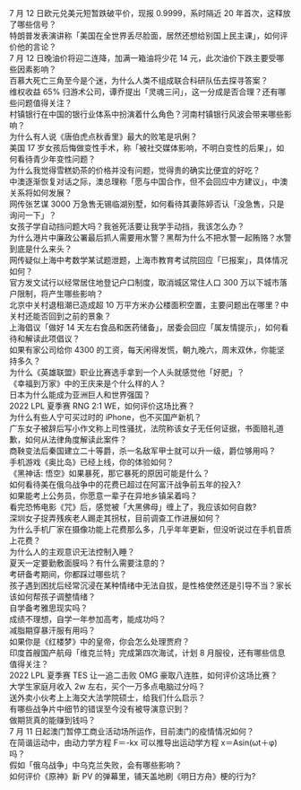 7 月 12 日欧元兑美元短暂跌破平价，现报 0.9999，系时隔近 20 年首次，这释放了哪些信号？  
特朗普发表演讲称「美国在全世界丢尽脸面，居然还想给别国上民主课」，如何评价他的言论？  
7 月 12 日晚油价将迎二连降，加满一箱油将少花 14 元，此次油价下跌主要受哪些因素影响？  
百慕大死亡三角至今是个迷，为什么人类不组成联合科研队伍去探寻答案？  
维权收益 65% 归游术公司，谭乔提出「灵魂三问」，这一分成是否合理？还有哪些问题值得关注？  
村镇银行在中国的银行业体系中扮演着什么角色？河南村镇银行风波会带来哪些影响？  
为什么有人说《唐伯虎点秋香里》最大的败笔是巩俐？  
美国 17 岁女孩后悔做变性手术，称「被社交媒体影响，不明白变性的后果」，如何看待青少年变性问题？  
为什么我觉得雪糕奶茶的价格并没有问题，觉得贵的确实比便宜的好吃？  
中澳逐渐恢复对话之际，澳总理称「愿与中国合作，但不会回应中方建议」，中澳关系将如何发展？  
网传张艺谋 3000 万急售无锡临湖别墅，如何看待其妻陈婷否认「没急售，只是询问一下」？  
女孩子学自动挡问题大吗？我爸死活要让我学手动挡，我该怎么办？  
为什么港片中廉政公署最后抓人需要用水警？黑帮为什么不把水警一起贿赂？水警到底是什么来头？  
网传疑似上海中考数学某试题泄题，上海市教育考试院回应「已报案」，具体情况如何？  
官方发文试行以经常居住地登记户口制度，取消城区常住人口 300 万以下城市落户限制，将产生哪些影响？  
北京中关村退租潮已造成超 10 万平方米办公楼面积空置，主要问题出在哪里？中关村还能否回到之前的景象？  
上海倡议「做好 14 天左右食品和医药储备」，居委会回应「属友情提示」，如何看待和解读此项倡议？  
如果有家公司给你 4300 的工资，每天闲得发慌，朝九晚六，周末双休，你能坚持多久？  
为什么《英雄联盟》职业比赛选手拿到一个人头就感觉他「好肥」？  
《幸福到万家》中的王庆来是个什么样的人？  
日本为什么能成为亚洲巨人和世界强国？  
2022 LPL 夏季赛 RNG 2:1 WE，如何评价这场比赛？  
为什么有些人宁可买过时的 iPhone，也不买国产新机？  
广东女子被辞后写小作文称上司性骚扰，法院称该女子无任何证据，书面赔礼道歉，如何从法律角度解读此案件？  
商鞅变法后秦国建立二十等爵，杀一名敌军甲士就可以升一级，爵位够用吗？  
手机游戏《奥比岛》已经上线，你的体验如何？  
《黑神话: 悟空》如果暴死，那它暴死的原因可能是什么？  
如何看待美在俄乌战争中的花费已超过在阿富汗战争前五年的投入?  
如果能考上公务员，你愿意一辈子在异地乡镇呆着吗？  
看完恐怖电影《咒》后，感觉被「大黑佛母」缠上了，我应该如何自救?  
深圳女子捉弄残疾老人踢走其拐杖，目前调查工作进展如何？  
为什么手机厂家在摄像功能上花费那么多，几乎年年更新，但没听说过在手机音质上花费？  
为什么人的主观意识无法控制入睡？  
夏天一定要勤敷面膜吗？有什么需要注意的？  
考研备考期间，你都踩过哪些坑？  
孩子遇到困扰后经常沉浸在某种情绪中无法自拔，是性格使然还是引导不当？家长该如何帮孩子调整情绪？  
自学备考雅思现实吗？  
成绩不理想，自学一年参加高考，能成功吗？  
减脂期穿暴汗服有用吗？  
如果你是《红楼梦》中的皇帝，你会怎么处理贾府？  
印度首艘国产航母「维克兰特」完成第四次海试，计划 8 月服役，还有哪些信息值得关注？  
2022 LPL 夏季赛 TES 让一追二击败 OMG 豪取八连胜，如何评价这场比赛？  
大学生家庭月收入 2w 左右，买个一万多点电脑过分吗？  
送外卖小伙考上上海交大法学院硕士，给我们什么启示？  
有哪些战争片中细节的错误至今没有被导演意识到？  
做期货真的能赚到钱吗？  
7 月 11 日起澳门暂停工商业活动场所运作，目前澳门的疫情情况如何？  
在简谐运动中，由动力学方程 F＝-kx 可以推导出运动学方程 x＝Asin(ωt＋φ) 吗？  
假如「俄乌战争」中乌克兰失败，会有哪些影响？  
如何评价《原神》新 PV 的弹幕里，铺天盖地刷《明日方舟》梗的行为?  
